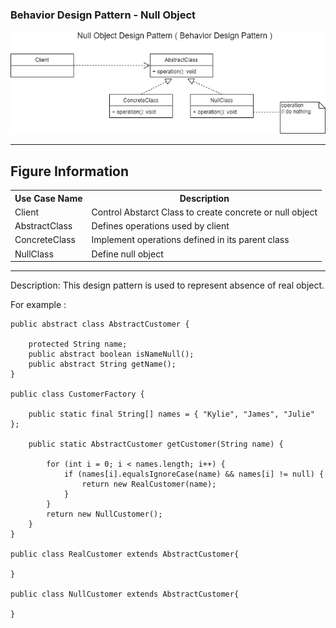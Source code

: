 ### Behavior Design Pattern - Null Object

![Image description](https://github.com/Rapter1990/Design-Pattern-Examples-in-Java/blob/master/images/nullobject.png)

<hr>
<h2>Figure Information</h2>

<table>
  <tr>
    <th>Use Case Name</th>
    <th>Description</th>
  </tr>
  <tr>
    <td>Client</td>
    <td>Control Abstarct Class to create concrete or null object</td>
  </tr>
  <tr>
    <td>AbstractClass</td>
    <td>Defines operations used by client</td>
  </tr>
  <tr>
    <td>ConcreteClass</td>
    <td>Implement operations defined in its parent class</td>
  </tr>
  <tr>
    <td>NullClass</td>
    <td>Define null object</td>
  </tr>
  
</table>

<hr>
Description:
This design pattern is used to represent absence of real object.

For example :

```
public abstract class AbstractCustomer {

	protected String name;
	public abstract boolean isNameNull();
	public abstract String getName();
}

public class CustomerFactory {

	public static final String[] names = { "Kylie", "James", "Julie" };

	public static AbstractCustomer getCustomer(String name) {

		for (int i = 0; i < names.length; i++) {
			if (names[i].equalsIgnoreCase(name) && names[i] != null) {
				return new RealCustomer(name);
			}
		}
		return new NullCustomer();
	}
}

public class RealCustomer extends AbstractCustomer{

}

public class NullCustomer extends AbstractCustomer{

}


```
